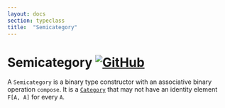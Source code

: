 ```yaml
---
layout: docs
section: typeclass
title:  "Semicategory"
---
```


# Semicategory [![GitHub](../img/github.png)](https://github.com/scalaz/scalaz/blob/series/8.0.x/base/shared/src/main/scala/scalaz/ct/semicategory.scala)

A `Semicategory` is a binary type constructor with an associative binary
operation `compose`. It is a [`Category`](./Category.html) that may not have
an identity element `F[A, A]` for every `A`.
